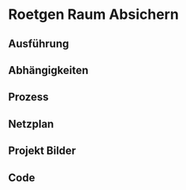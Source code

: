 # Roetgen Raum Absichern

## Ausführung

## Abhängigkeiten

## Prozess

## Netzplan

## Projekt Bilder

## Code
